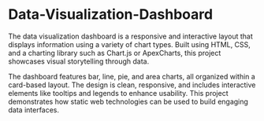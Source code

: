 # Data-Visualization-Dashboard
The data visualization dashboard is a responsive and interactive layout that displays information using a variety of chart types. Built using HTML, CSS, and a charting library such as Chart.js or ApexCharts, this project showcases visual storytelling through data.

The dashboard features bar, line, pie, and area charts, all organized within a card-based layout. The design is clean, responsive, and includes interactive elements like tooltips and legends to enhance usability. This project demonstrates how static web technologies can be used to build engaging data interfaces.

